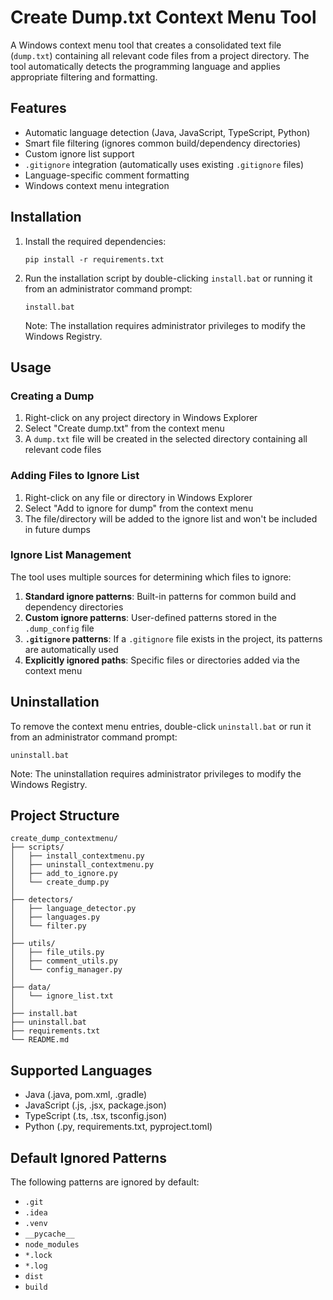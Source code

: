 # Create Dump.txt Context Menu Tool

A Windows context menu tool that creates a consolidated text file (`dump.txt`) containing all relevant code files from a project directory. The tool automatically detects the programming language and applies appropriate filtering and formatting.

## Features

- Automatic language detection (Java, JavaScript, TypeScript, Python)
- Smart file filtering (ignores common build/dependency directories)
- Custom ignore list support
- `.gitignore` integration (automatically uses existing `.gitignore` files)
- Language-specific comment formatting
- Windows context menu integration

## Installation

1. Install the required dependencies:
   ```
   pip install -r requirements.txt
   ```

2. Run the installation script by double-clicking `install.bat` or running it from an administrator command prompt:
   ```
   install.bat
   ```

   Note: The installation requires administrator privileges to modify the Windows Registry.

## Usage

### Creating a Dump

1. Right-click on any project directory in Windows Explorer
2. Select "Create dump.txt" from the context menu
3. A `dump.txt` file will be created in the selected directory containing all relevant code files

### Adding Files to Ignore List

1. Right-click on any file or directory in Windows Explorer
2. Select "Add to ignore for dump" from the context menu
3. The file/directory will be added to the ignore list and won't be included in future dumps

### Ignore List Management

The tool uses multiple sources for determining which files to ignore:

1. **Standard ignore patterns**: Built-in patterns for common build and dependency directories
2. **Custom ignore patterns**: User-defined patterns stored in the `.dump_config` file
3. **`.gitignore` patterns**: If a `.gitignore` file exists in the project, its patterns are automatically used
4. **Explicitly ignored paths**: Specific files or directories added via the context menu

## Uninstallation

To remove the context menu entries, double-click `uninstall.bat` or run it from an administrator command prompt:
```
uninstall.bat
```

Note: The uninstallation requires administrator privileges to modify the Windows Registry.

## Project Structure

```
create_dump_contextmenu/
├── scripts/
│   ├── install_contextmenu.py
│   ├── uninstall_contextmenu.py
│   ├── add_to_ignore.py
│   └── create_dump.py
│
├── detectors/
│   ├── language_detector.py
│   ├── languages.py
│   └── filter.py
│
├── utils/
│   ├── file_utils.py
│   ├── comment_utils.py
│   └── config_manager.py
│
├── data/
│   └── ignore_list.txt
│
├── install.bat
├── uninstall.bat
├── requirements.txt
└── README.md
```

## Supported Languages

- Java (.java, pom.xml, .gradle)
- JavaScript (.js, .jsx, package.json)
- TypeScript (.ts, .tsx, tsconfig.json)
- Python (.py, requirements.txt, pyproject.toml)

## Default Ignored Patterns

The following patterns are ignored by default:
- `.git`
- `.idea`
- `.venv`
- `__pycache__`
- `node_modules`
- `*.lock`
- `*.log`
- `dist`
- `build` 